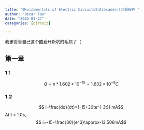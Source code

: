 ```yaml
---
title: "《Fundamentals of Electric Circuits》(Alexander)习题解答 "
author: "Oscar Tuo"
date: "2025-01-27"
categories: [circuit]

---
```


我该管管自己这个酷爱开新坑的毛病了（

## 第一章

### 1.1 
$$ Q=n*1.602*10^{-19}=1.602*10^{-9} C$$

### 1.2
$$ i=\frac{dq}{dt}=(-15+30te^{-3t}) mA$$
At t = 1.0s,
$$ i=-15+\frac{30}{e^3}\approx-13.506mA$$